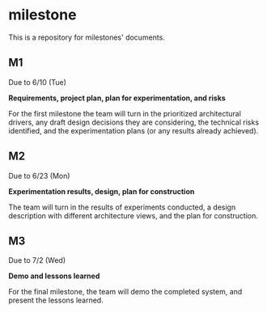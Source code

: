 # milestone

This is a repository for milestones' documents.

## M1

Due to 6/10 (Tue)

**Requirements, project plan, plan for experimentation, and risks**

For the first milestone the team will turn in the prioritized architectural drivers, any draft design decisions they are considering, the technical risks identified, and the experimentation plans (or any results already achieved).

## M2

Due to  6/23 (Mon)

**Experimentation results, design, plan for construction**

The team will turn in the results of experiments conducted, a design description with different architecture views, and the plan for construction.

## M3

Due to 7/2 (Wed)

**Demo and lessons learned**

For the final milestone, the team will demo the completed system, and present the lessons learned.